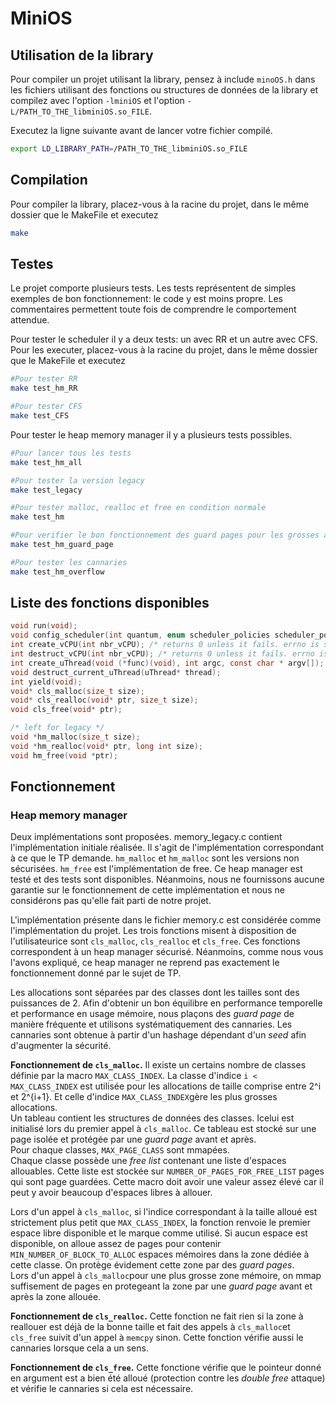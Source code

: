 #  MiniOS

## Utilisation de la library

Pour compiler un projet utilisant la library, pensez à include `minoOS.h` dans les fichiers utilisant des fonctions ou structures de données de la library et compilez avec l'option `-lminiOS` et l'option `-L/PATH_TO_THE_libminiOS.so_FILE`.


Executez la ligne suivante avant de lancer votre fichier compilé.
```sh
export LD_LIBRARY_PATH=/PATH_TO_THE_libminiOS.so_FILE 
```

## Compilation

Pour compiler la library, placez-vous à la racine du projet, dans le même dossier que le MakeFile et executez
```sh
make
```

## Testes

Le projet comporte plusieurs tests. Les tests représentent de simples exemples de bon fonctionnement: le code y est moins propre. Les commentaires permettent toute fois de comprendre le comportement attendue.  

Pour tester le scheduler il y a deux tests: un avec RR et un autre avec CFS. Pour les executer, placez-vous à la racine du projet, dans le même dossier que le MakeFile et executez
```sh
#Pour tester RR
make test_hm_RR 

#Pour tester CFS
make test_CFS
```

Pour tester le heap memory manager il y a plusieurs tests possibles. 
```sh
#Pour lancer tous les tests 
make test_hm_all

#Pour tester la version legacy 
make test_legacy

#Pour tester malloc, realloc et free en condition normale
make test_hm

#Pour verifier le bon fonctionnement des guard pages pour les grosses allocations 
make test_hm_guard_page

#Pour tester les cannaries
make test_hm_overflow
```

## Liste des fonctions disponibles 

```C
void run(void);
void config_scheduler(int quantum, enum scheduler_policies scheduler_policy);
int create_vCPU(int nbr_vCPU); /* returns 0 unless it fails. errno is set if it fails */
int destruct_vCPU(int nbr_vCPU); /* returns 0 unless it fails. errno is set if it fails */
int create_uThread(void (*func)(void), int argc, const char * argv[]); /* returns 0 unless it fails. errno is set if it fails */
void destruct_current_uThread(uThread* thread);
int yield(void);
void* cls_malloc(size_t size);
void* cls_realloc(void* ptr, size_t size);
void cls_free(void* ptr);

/* left for legacy */
void *hm_malloc(size_t size);
void *hm_realloc(void* ptr, long int size);
void hm_free(void *ptr);
```

## Fonctionnement 

### Heap memory manager 

Deux implémentations sont proposées. memory_legacy.c contient l'implémentation initiale réalisée. Il s'agit de l'implémentation correspondant à ce que le TP demande. `hm_malloc` et `hm_malloc` sont les versions non sécurisées. `hm_free` est l'implémentation de free. Ce heap manager est testé et des tests sont disponibles. Néanmoins, nous ne fournissons aucune garantie sur le fonctionnement de cette implémentation et nous ne considérons pas qu'elle fait parti de notre projet.

L'implémentation présente dans le fichier memory.c est considérée comme l'implémentation du projet. Les trois fonctions misent à disposition de l'utilisateurice sont `cls_malloc`, `cls_realloc` et `cls_free`. Ces fonctions correspondent à un heap manager sécurisé. Néanmoins, comme nous vous l'avons expliqué, ce heap manager ne reprend pas exactement le fonctionnement donné par le sujet de TP.  

Les allocations sont séparées par des classes dont les tailles sont des puissances de 2. Afin d'obtenir un bon équilibre en performance temporelle et performance en usage mémoire, nous plaçons des _guard page_ de manière fréquente et utilisons systématiquement des cannaries. Les cannaries sont obtenue à partir d'un hashage dépendant d'un _seed_ afin d'augmenter la sécurité.  



__Fonctionnement de `cls_malloc`.__ Il existe un certains nombre de classes définie par la macro `MAX_CLASS_INDEX`. La classe d'indice `i < MAX_CLASS_INDEX` est utilisée pour les allocations de taille comprise entre 2^i et 2^{i+1}. Et celle d'indice `MAX_CLASS_INDEX`gère les plus grosses allocations.    
Un tableau contient les structures de données des classes. Icelui est initialisé lors du premier appel à `cls_malloc`. Ce tableau est stocké sur une page isolée et protégée par une _guard page_ avant et après.  
Pour chaque classes, `MAX_PAGE_CLASS` sont mmapées.  
Chaque classe possède une _free list_ contenant une liste d'espaces allouables. Cette liste est stockée sur `NUMBER_OF_PAGES_FOR_FREE_LIST` pages qui sont page guardées. Cette macro doit avoir une valeur assez élevé car il peut y avoir beaucoup d'espaces libres à allouer.  

   
Lors d'un appel à `cls_malloc`, si l'indice correspondant à la taille alloué est strictement plus petit que `MAX_CLASS_INDEX`, la fonction renvoie le premier espace libre disponible et le marque comme utilisé. Si aucun espace est disponible, on alloue assez de pages pour contenir `MIN_NUMBER_OF_BLOCK_TO_ALLOC` espaces mémoires dans la zone dédiée à cette classe. On protège évidement cette zone par des _guard pages_.   
Lors d'un appel à `cls_malloc`pour une plus grosse zone mémoire, on mmap suffisement de pages en protegeant la zone par une _guard page_ avant et après la zone allouée. 

__Fonctionnement de `cls_realloc`.__ Cette fonction ne fait rien si la zone à reallouer est déjà de la bonne taille et fait des appels à `cls_malloc`et `cls_free` suivit d'un appel à `memcpy` sinon. Cette fonction vérifie aussi le cannaries lorsque cela a un sens.   

__Fonctionnement de `cls_free`.__ Cette fonctione vérifie que le pointeur donné en argument est a bien été alloué (protection contre les _double free_ attaque) et vérifie le cannaries si cela est nécessaire.   




